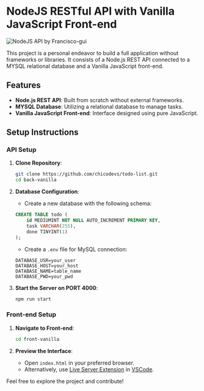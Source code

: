 # NodeJS RESTful API with Vanilla JavaScript Front-end

![NodeJS API by Francisco-gui](https://nodejs.org/static/images/logo.svg)

This project is a personal endeavor to build a full application without frameworks or libraries. It consists of a Node.js REST API connected to a MYSQL relational database and a Vanilla JavaScript front-end.

## Features

- **Node.js REST API**: Built from scratch without external frameworks.
- **MYSQL Database**: Utilizing a relational database to manage tasks.
- **Vanilla JavaScript Front-end**: Interface designed using pure JavaScript.

## Setup Instructions

### API Setup

1. **Clone Repository**:

    ```bash
    git clone https://github.com/chicodevs/todo-list.git
    cd back-vanilla
    ```

2. **Database Configuration**:

    - Create a new database with the following schema:

    ```sql
    CREATE TABLE todo (
        id MEDIUMINT NOT NULL AUTO_INCREMENT PRIMARY KEY,
        task VARCHAR(255),
        done TINYINT(1)
    );
    ```

    - Create a `.env` file for MySQL connection:

    ```env
    DATABASE_USR=your_user
    DATABASE_HOST=your_host
    DATABASE_NAME=table_name
    DATABASE_PWD=your_pwd
    ```

3. **Start the Server on PORT 4000**:

    ```bash
    npm run start
    ```

### Front-end Setup

1. **Navigate to Front-end**:

    ```bash
    cd front-vanilla
    ```

2. **Preview the Interface**:

    - Open `index.html` in your preferred browser.
    - Alternatively, use [Live Server Extension](https://github.com/ritwickdey/vscode-live-server-plus-plus) in [VSCode](https://code.visualstudio.com/).

Feel free to explore the project and contribute!
